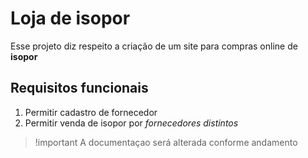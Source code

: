 # Loja de isopor

Esse projeto diz respeito a criação de um site para compras online de **isopor**

## Requisitos funcionais
1. Permitir cadastro de fornecedor
2. Permitir venda de isopor por *fornecedores distintos*

> !important
> A documentaçao será alterada conforme andamento

